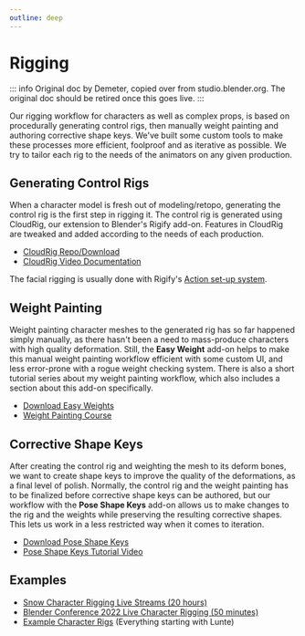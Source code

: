 ```yaml
---
outline: deep
---
```


# Rigging

::: info
Original doc by Demeter, copied over from studio.blender.org. The original doc should be retired once this goes live.
:::


Our rigging workflow for characters as well as complex props, is based on procedurally generating control rigs, then manually weight painting and authoring corrective shape keys. We've built some custom tools to make these processes more efficient, foolproof and as iterative as possible. We try to tailor each rig to the needs of the animators on any given production.

## Generating Control Rigs
When a character model is fresh out of modeling/retopo, generating the control rig is the first step in rigging it. The control rig is generated using CloudRig, our extension to Blender's Rigify add-on. Features in CloudRig are tweaked and added according to the needs of each production.

* [CloudRig Repo/Download](https://gitlab.com/blender/CloudRig)  
* [CloudRig Video Documentation](https://studio.blender.org/training/blender-studio-rigging-tools/)   

The facial rigging is usually done with Rigify's [Action set-up system](https://studio.blender.org/training/blender-studio-rigging-tools/actions/).

## Weight Painting
Weight painting character meshes to the generated rig has so far happened simply manually, as there hasn't been a need to mass-produce characters with high quality deformation. Still, the **Easy Weight** add-on helps to make this manual weight painting workflow efficient with some custom UI, and less error-prone with a rogue weight checking system. There is also a short tutorial series about my weight painting workflow, which also includes a section about this add-on specifically.

* [Download Easy Weights](https://studio.blender.org/pipeline/addons/easy_weight)  
* [Weight Painting Course](https://studio.blender.org/training/weight-painting/)

## Corrective Shape Keys
After creating the control rig and weighting the mesh to its deform bones, we want to create shape keys to improve the quality of the deformations, as a final level of polish.
Normally, the control rig and the weight painting has to be finalized before corrective shape keys can be authored, but our workflow with the **Pose Shape Keys** add-on allows us to make changes to the rig and the weights while preserving the resulting corrective shapes. This lets us work in a less restricted way when it comes to iteration.

* [Download Pose Shape Keys](https://studio.blender.org/pipeline/addons/pose_shape_keys)  
* [Pose Shape Keys Tutorial Video](https://studio.blender.org/training/blender-studio-rigging-tools/pose-shape-keys/)

## Examples
* [Snow Character Rigging Live Streams (20 hours)](https://www.youtube.com/watch?v=SB3qIbwvq8Y&list=PLav47HAVZMjnA3P7yQvneyQPiVxZ6erFS)
* [Blender Conference 2022 Live Character Rigging (50 minutes)](https://conference.blender.org/2022/presentations/1723/)
* [Example Character Rigs](https://studio.blender.org/characters/) (Everything starting with Lunte)